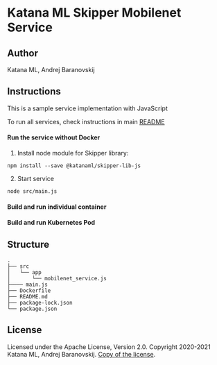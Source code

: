 # Katana ML Skipper Mobilenet Service

## Author

Katana ML, Andrej Baranovskij

## Instructions

This is a sample service implementation with JavaScript

To run all services, check instructions in main [README](https://github.com/katanaml/katana-skipper/blob/master/README.md)


#### Run the service without Docker

1. Install node module for Skipper library:

```
npm install --save @katanaml/skipper-lib-js
```

2. Start service

```
node src/main.js
```


#### Build and run individual container


#### Build and run Kubernetes Pod


## Structure

```
.
├── src
│   └── app
│       └── mobilenet_service.js
├──── main.js
├── Dockerfile
├── README.md
├── package-lock.json
└── package.json
```

## License

Licensed under the Apache License, Version 2.0. Copyright 2020-2021 Katana ML, Andrej Baranovskij. [Copy of the license](https://github.com/katanaml/katana-pipeline/blob/master/LICENSE).
